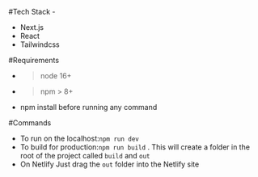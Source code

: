 #Tech Stack -
- Next.js
- React
- Tailwindcss

#Requirements
- > node 16+
- > npm > 8+
- npm install before running any command

#Commands
- To run on the localhost:`npm run dev`
- To build for production:`npm run build` . This will create a folder in the root of the project called `build` and `out`
- On Netlify Just drag the `out` folder into the Netlify site
